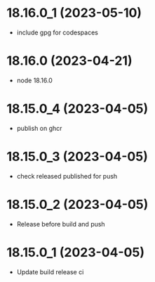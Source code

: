 # 18.16.0_1 (2023-05-10)

* include gpg for codespaces

# 18.16.0 (2023-04-21)

* node 18.16.0

# 18.15.0_4 (2023-04-05)

* publish on ghcr

# 18.15.0_3 (2023-04-05)

* check released published for push

# 18.15.0_2 (2023-04-05)

* Release before build and push

# 18.15.0_1 (2023-04-05)

* Update build release ci
